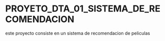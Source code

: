 # PROYETO_DTA_01_SISTEMA_DE_RECOMENDACION
este proyecto consiste en un sistema de recomendacion de peliculas 
